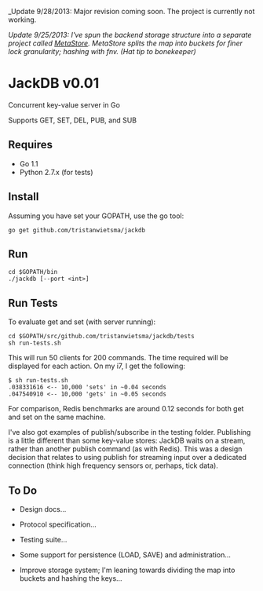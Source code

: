 _Update 9/28/2013: Major revision coming soon. The project is currently not working.

_Update 9/25/2013: I've spun the backend storage structure into a separate project called [MetaStore](https://github.com/tristanwietsma/metastore). MetaStore splits the map into buckets for finer lock granularity; hashing with fnv. (Hat tip to bonekeeper)_

JackDB v0.01
============

Concurrent key-value server in Go

Supports GET, SET, DEL, PUB, and SUB

Requires
--------

* Go 1.1
* Python 2.7.x (for tests)

Install
-------

Assuming you have set your GOPATH, use the go tool:

    go get github.com/tristanwietsma/jackdb

Run
---

    cd $GOPATH/bin
    ./jackdb [--port <int>]

Run Tests
---------

To evaluate get and set (with server running):

    cd $GOPATH/src/github.com/tristanwietsma/jackdb/tests
    sh run-tests.sh

This will run 50 clients for 200 commands. The time required will be displayed for each action. On my i7, I get the following:

    $ sh run-tests.sh 
    .038331616 <-- 10,000 'sets' in ~0.04 seconds
    .047540910 <-- 10,000 'gets' in ~0.05 seconds

For comparison, Redis benchmarks are around 0.12 seconds for both get and set on the same machine.

I've also got examples of publish/subscribe in the testing folder. Publishing is a little different than some key-value stores: JackDB waits on a stream, rather than another publish command (as with Redis). This was a design decision that relates to using publish for streaming input over a dedicated connection (think high frequency sensors or, perhaps, tick data).

To Do
-----

* Design docs...

* Protocol specification...

* Testing suite...

* Some support for persistence (LOAD, SAVE) and administration...

* Improve storage system; I'm leaning towards dividing the map into buckets and hashing the keys...


